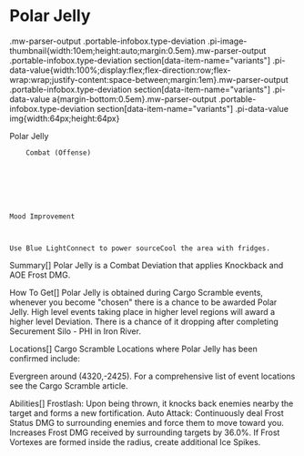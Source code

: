 # Polar Jelly

.mw-parser-output .portable-infobox.type-deviation .pi-image-thumbnail{width:10em;height:auto;margin:0.5em}.mw-parser-output .portable-infobox.type-deviation section[data-item-name="variants"] .pi-data-value{width:100%;display:flex;flex-direction:row;flex-wrap:wrap;justify-content:space-between;margin:1em}.mw-parser-output .portable-infobox.type-deviation section[data-item-name="variants"] .pi-data-value a{margin-bottom:0.5em}.mw-parser-output .portable-infobox.type-deviation section[data-item-name="variants"] .pi-data-value img{width:64px;height:64px}

Polar Jelly


	
		
		
	
	


	
	
	
	
	
	
	
		Combat (Offense)
	
	
	




	Mood Improvement


	
	Use Blue LightConnect to power sourceCool the area with fridges.








Summary[]
Polar Jelly is a Combat Deviation that applies Knockback and AOE Frost DMG.

How To Get[]
Polar Jelly is obtained during Cargo Scramble events, whenever you become "chosen" there is a chance to be awarded Polar Jelly. High level events taking place in higher level regions will award a higher level Deviation.
There is a chance of it dropping after completing Securement Silo - PHI in Iron River.

Locations[]
Cargo Scramble Locations where Polar Jelly has been confirmed include:

Evergreen around (4320,-2425).
For a comprehensive list of event locations see the Cargo Scramble article.


Abilities[]
Frostlash: Upon being thrown, it knocks back enemies nearby the target and forms a new fortification.
Auto Attack: Continuously deal Frost Status DMG to surrounding enemies and force them to move toward you. Increases Frost DMG received by surrounding targets by 36.0%. If Frost Vortexes are formed inside the radius, create additional Ice Spikes.
